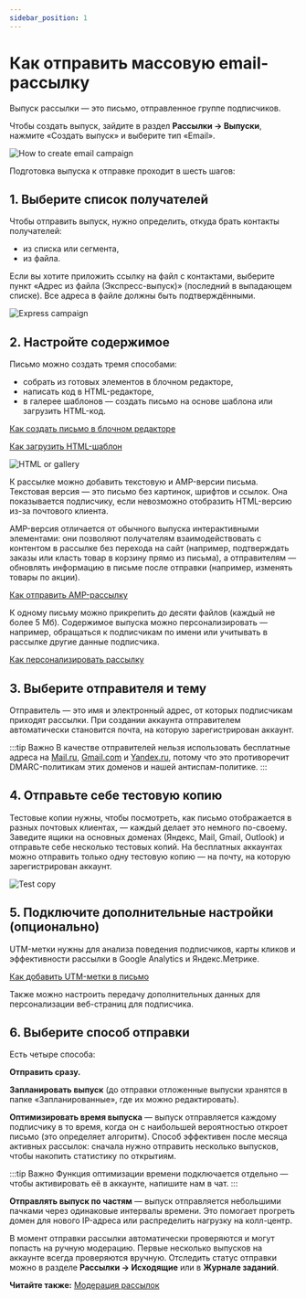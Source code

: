 ```yaml
---
sidebar_position: 1
---
```


# Как отправить массовую email-рассылку

Выпуск рассылки — это письмо, отправленное группе подписчиков.

Чтобы создать выпуск, зайдите в раздел **Рассылки → Выпуски**, нажмите «Создать выпуск» и выберите тип «Email».

![How to create email campaign](/img/email-campaigns/create-your-campaign/how-to-send-email-campaign/how-to-create-campaign.gif) <br/>

Подготовка выпуска к отправке проходит в шесть шагов:

## 1. Выберите список получателей

Чтобы отправить выпуск, нужно определить, откуда брать контакты получателей:

- из списка или сегмента,
- из файла.

Если вы хотите приложить ссылку на файл с контактами, выберите пункт «Адрес из файла (Экспресс-выпуск)» (последний в выпадающем списке). Все адреса в файле должны быть подтверждёнными.

![Express campaign](/img/email-campaigns/create-your-campaign/how-to-send-email-campaign/express-campaign.gif) <br/>

## 2. Настройте содержимое

Письмо можно создать тремя способами:

- собрать из готовых элементов в блочном редакторе,
- написать код в HTML-редакторе,
- в галерее шаблонов — создать письмо на основе шаблона или загрузить HTML-код.

[Как создать письмо в блочном редакторе](./drag-and-drop-editor.md) <br/>

[Как загрузить HTML-шаблон](./how-to-upload-html-template.md) <br/>

![HTML or gallery](/img/email-campaigns/create-your-campaign/how-to-send-email-campaign/html-or-gallery.png) <br/>

К рассылке можно добавить текстовую и AMP-версии письма. Текстовая версия — это письмо без картинок, шрифтов и ссылок. Она показывается подписчику, если невозможно отобразить HTML-версию из-за почтового клиента.

AMP-версия отличается от обычного выпуска интерактивными элементами: они позволяют получателям взаимодействовать с контентом в рассылке без перехода на сайт (например, подтверждать заказы или класть товар в корзину прямо из письма), а отправителям — обновлять информацию в письме после отправки (например, изменять товары по акции).

[Как отправить AMP-рассылку](./amp-campaign.mdx) <br/>

К одному письму можно прикрепить до десяти файлов (каждый не более 5 Мб). Содержимое выпуска можно персонализировать — например, обращаться к подписчикам по имени или учитывать в рассылке другие данные подписчика.

[Как персонализировать рассылку](/docs/email-campaigns/personalization/how-to-personalize-campaign.md) <br/>

## 3. Выберите отправителя и тему

Отправитель — это имя и электронный адрес, от которых подписчикам приходят рассылки. При создании аккаунта отправителем автоматически становится почта, на которую зарегистрирован аккаунт.

:::tip Важно
В качестве отправителей нельзя использовать бесплатные адреса на [Mail.ru](https://mail.ru/), [Gmail.com](https://gmail.com/) и [Yandex.ru](http://yandex.ru/), потому что это противоречит DMARC-политикам этих доменов и нашей антиспам-политике.
:::

## 4. Отправьте себе тестовую копию

Тестовые копии нужны, чтобы посмотреть, как письмо отображается в разных почтовых клиентах, — каждый делает это немного по-своему. Заведите ящики на основных доменах (Яндекс, Mail, Gmail, Outlook) и отправьте себе несколько тестовых копий. На бесплатных аккаунтах можно отправить только одну тестовую копию — на почту, на которую зарегистрирован аккаунт.

![Test copy](/img/email-campaigns/create-your-campaign/how-to-send-email-campaign/test-copy.png) <br/>

## 5. Подключите дополнительные настройки (опционально)

UTM-метки нужны для анализа поведения подписчиков, карты кликов и эффективности рассылки в Google Analytics и Яндекс.Метрике.

[Как добавить UTM-метки в письмо](/docs/email-campaigns/settings/how-to-add-utm.md) <br/>

Также можно настроить передачу дополнительных данных для персонализации веб-страниц для подписчика.

## 6. Выберите способ отправки

Есть четыре способа:

**Отправить сразу.**

**Запланировать выпуск** (до отправки отложенные выпуски хранятся в папке «Запланированные», где их можно редактировать).

**Оптимизировать время выпуска** — выпуск отправляется каждому подписчику в то время, когда он с наибольшей вероятностью откроет письмо (это определяет алгоритм). Способ эффективен после месяца активных рассылок: сначала нужно отправить несколько выпусков, чтобы накопить статистику по открытиям.

:::tip Важно
Функция оптимизации времени подключается отдельно — чтобы активировать её в аккаунте, напишите нам в чат.
:::

**Отправлять выпуск по частям** — выпуск отправляется небольшими пачками через одинаковые интервалы времени. Это помогает прогреть домен для нового IP-адреса или распределить нагрузку на колл-центр.

В момент отправки рассылки автоматически проверяются и могут попасть на ручную модерацию. Первые несколько выпусков на аккаунте всегда проверяются вручную. Отследить статус отправки можно в разделе **Рассылки → Исходящие** или в **Журнале заданий**.

**Читайте также:** [Модерация рассылок](/docs/faq/moderation.md)
